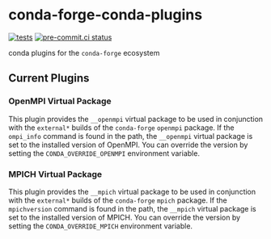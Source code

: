 # conda-forge-conda-plugins
[![tests](https://github.com/regro/conda-forge-conda-plugins/actions/workflows/tests.yml/badge.svg)](https://github.com/regro/conda-forge-conda-plugins/actions/workflows/tests.yml) [![pre-commit.ci status](https://results.pre-commit.ci/badge/github/regro/conda-forge-conda-plugins/main.svg)](https://results.pre-commit.ci/latest/github/regro/conda-forge-conda-plugins/main)

conda plugins for the `conda-forge` ecosystem

## Current Plugins

### OpenMPI Virtual Package

This plugin provides the `__openmpi` virtual package to be used in conjunction with the `external*` builds of the `conda-forge` `openmpi` package. If the `ompi_info` command is found in the path, the `__openmpi` virtual package is set to the installed version of OpenMPI. You can override the version by setting the `CONDA_OVERRIDE_OPENMPI` environment variable.

### MPICH Virtual Package

This plugin provides the `__mpich` virtual package to be used in conjunction with the `external*` builds of the `conda-forge` `mpich` package. If the `mpichversion` command is found in the path, the `__mpich` virtual package is set to the installed version of MPICH. You can override the version by setting the `CONDA_OVERRIDE_MPICH` environment variable.
